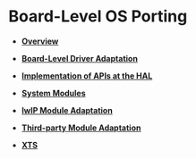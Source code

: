 # Board-Level OS Porting<a name="EN-US_TOPIC_0000001062604739"></a>

-   **[Overview](porting-chip-board-overview.md)**  

-   **[Board-Level Driver Adaptation](porting-chip-board-driver.md)**  

-   **[Implementation of APIs at the HAL](porting-chip-board-hal.md)**  

-   **[System Modules](porting-chip-board-component.md)**  

-   **[lwIP Module Adaptation](porting-chip-board-lwip.md)**  

-   **[Third-party Module Adaptation](porting-chip-board-bundle.md)**  

-   **[XTS](porting-chip-board-xts.md)**  


